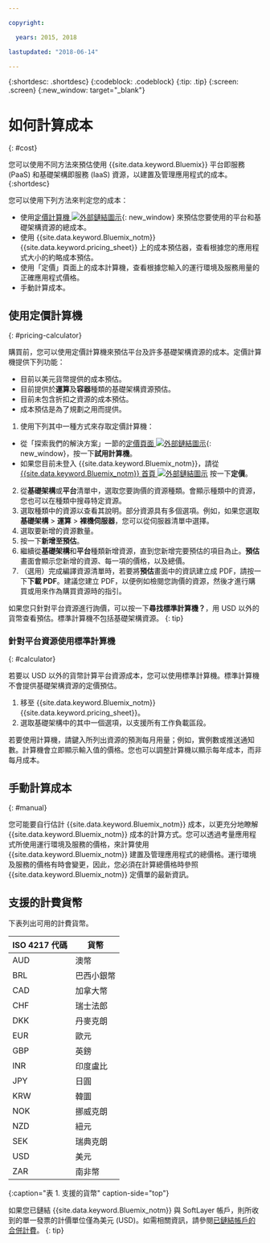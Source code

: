 ```yaml
---

copyright:

  years: 2015, 2018

lastupdated: "2018-06-14"

---
```


{:shortdesc: .shortdesc}
{:codeblock: .codeblock}
{:tip: .tip}
{:screen: .screen}
{:new_window: target="_blank"}

# 如何計算成本
{: #cost}

您可以使用不同方法來預估使用 {{site.data.keyword.Bluemix}} 平台即服務 (PaaS) 和基礎架構即服務 (IaaS) 資源，以建置及管理應用程式的成本。
{:shortdesc}

您可以使用下列方法來判定您的成本：
* 使用[定價計算機 ![外部鏈結圖示](../icons/launch-glyph.svg)](https://console.bluemix.net/pricing/){: new_window} 來預估您要使用的平台和基礎架構資源的總成本。
* 使用 {{site.data.keyword.Bluemix_notm}} {{site.data.keyword.pricing_sheet}} 上的成本預估器，查看根據您的應用程式大小的約略成本預估。
* 使用「定價」頁面上的成本計算機，查看根據您輸入的運行環境及服務用量的正確應用程式價格。
* 手動計算成本。

## 使用定價計算機
{: #pricing-calculator}

購買前，您可以使用定價計算機來預估平台及許多基礎架構資源的成本。定價計算機提供下列功能：
  * 目前以美元貨幣提供的成本預估。
  * 目前提供於**運算**及**容器**種類的基礎架構資源預估。
  * 目前未包含折扣之資源的成本預估。
  * 成本預估是為了規劃之用而提供。

1. 使用下列其中一種方式來存取定價計算機：
  * 從「探索我們的解決方案」一節的[定價頁面 ![外部鏈結圖示](../icons/launch-glyph.svg)](https://www.ibm.com/cloud/pricing){: new_window}，按一下**試用計算機**。
  * 如果您目前未登入 {{site.data.keyword.Bluemix_notm}}，請從 [{{site.data.keyword.Bluemix_notm}} 首頁 ![外部鏈結圖示](../icons/launch-glyph.svg)](https://console.bluemix.net/) 按一下**定價**。
2. 從**基礎架構**或**平台**清單中，選取您要詢價的資源種類。會顯示種類中的資源，您也可以在種類中搜尋特定資源。
3. 選取種類中的資源以查看其說明。部分資源具有多個選項。例如，如果您選取**基礎架構** > **運算** > **裸機伺服器**，您可以從伺服器清單中選擇。
4. 選取要新增的資源數量。
5. 按一下**新增至預估**。
6. 繼續從**基礎架構**和**平台**種類新增資源，直到您新增完要預估的項目為止。**預估**畫面會顯示您新增的資源、每一項的價格，以及總價。
7. （選用）完成編譯資源清單時，若要將**預估**畫面中的資訊建立成 PDF，請按一下**下載 PDF**。建議您建立 PDF，以便例如檢閱您詢價的資源，然後才進行購買或用來作為購買資源時的指引。


如果您只針對平台資源進行詢價，可以按一下**尋找標準計算機？**，用 USD 以外的貨幣查看預估。標準計算機不包括基礎架構資源。
{: tip}

### 針對平台資源使用標準計算機
{: #calculator}

若要以 USD 以外的貨幣計算平台資源成本，您可以使用標準計算機。標準計算機不會提供基礎架構資源的定價預估。

1. 移至 {{site.data.keyword.Bluemix_notm}} {{site.data.keyword.pricing_sheet}}。
2. 選取基礎架構中的其中一個選項，以支援所有工作負載區段。

若要使用計算機，請鍵入所列出資源的預測每月用量；例如，實例數或推送通知數。計算機會立即顯示輸入值的價格。您也可以調整計算機以顯示每年成本，而非每月成本。

## 手動計算成本
{: #manual}

您可能要自行估計 {{site.data.keyword.Bluemix_notm}} 成本，以更充分地瞭解 {{site.data.keyword.Bluemix_notm}} 成本的計算方式。您可以透過考量應用程式所使用運行環境及服務的價格，來計算使用 {{site.data.keyword.Bluemix_notm}} 建置及管理應用程式的總價格。運行環境及服務的價格有時會變更，因此，您必須在計算總價格時參照 {{site.data.keyword.Bluemix_notm}} 定價單的最新資訊。

## 支援的計費貨幣

下表列出可用的計費貨幣。

|ISO 4217 代碼|貨幣|
|-------------|---------|
|AUD|	  澳幣|
|BRL|	  巴西小銀幣|
|CAD|	  加拿大幣|
|CHF|	  瑞士法郎|
|DKK|	  丹麥克朗|
|EUR|	  歐元|
|GBP|	  英鎊|
|INR|	  印度盧比|
|JPY|	  日圓|
|KRW|	  韓圜|
|NOK|	  挪威克朗|
|NZD|	  紐元|
|SEK|	  瑞典克朗|
|USD|美元|
|ZAR|	  南非幣|
{:caption="表 1. 支援的貨幣" caption-side="top"}

如果您已鏈結 {{site.data.keyword.Bluemix_notm}} 與 SoftLayer 帳戶，則所收到的單一發票的計價單位僅為美元 (USD)。如需相關資訊，請參閱[已鏈結帳戶的合併計費](/docs/account/linking_accounts.html)。
{: tip}
